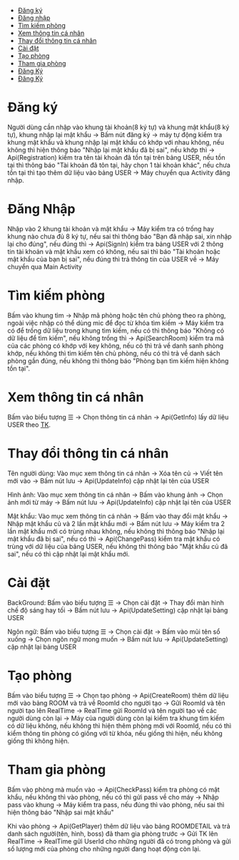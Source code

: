 <ul>
  <li><a href ="#number01">Đăng ký</a></li>
  <li><a href ="#number02">Đăng nhập</a></li>
  <li><a href ="#number03">Tìm kiếm phòng</a></li>
  <li><a href ="#number04">Xem thông tin cá nhân</a></li>
  <li><a href ="#number05">Thay đổi thông tin cá nhân</a></li>
  <li><a href ="#number06">Cài đặt</a></li>
  <li><a href ="#number07">Tạo phòng</a></li>
  <li><a href ="#number08">Tham gia phòng</a></li>
  <li><a href ="#number09">Đăng Ký</a></li>
  <li><a href ="#number10">Đăng Ký</a></li>
</ul>

<h1 id="number01"> Đăng ký </h1>

Người dùng cần nhập vào khung tài khoản(8 ký tự) và khung mật khẩu(8 ký tự), khung nhập lại mật khẩu -> Bấm nút đăng ký -> máy tự động kiểm tra khung mật khẩu và khung nhập lại mật khẩu có khớp với nhau không, nếu không thì hiện thông báo "Nhập lại mật khẩu đã bị sai", nếu khớp thì -> Api(Registration) kiểm tra tên tài khoản đã tồn tại trên bảng USER, nếu tồn tại thì thông báo "Tài khoản đã tôn tại, hãy chọn 1 tài khoản khác", nếu chưa tồn tại thì tạo thêm dữ liệu vào bảng USER -> Máy chuyển qua Activity đăng nhập.

<h1 id="number02"> Đăng Nhập </h1>

Nhập vào 2 khung tài khoản và mật khẩu -> Máy kiểm tra có trống hay khung nào chưa đủ 8 ký tự, nếu sai thì thông báo "Bạn đã nhập sai, xin nhập lại cho đúng", nếu đúng thì -> Api(SignIn) kiểm tra bảng USER với 2 thông tin tài khoản và mật khẩu xem có không, nếu sai thì báo "Tài khoản hoặc mật khẩu của bạn bị sai", nếu đúng thì trả thông tin của USER về -> Máy chuyển qua Main Activity

<h1 id="number03"> Tìm kiếm phòng </h1>

Bấm vào khung tìm -> Nhập mã phòng hoặc tên chủ phòng theo ra phòng, ngoài việc nhập có thể dùng mic để đọc từ khóa tìm kiếm -> Máy kiểm tra có để trống dữ liệu trong khung tìm kiếm, nếu có thì thông báo "Không có dữ liệu để tìm kiếm", nếu không trống thì -> Api(SearchRoom) kiểm tra mã của các phòng có khớp với key không, nếu có thì trả về danh sanh phòng khớp, nếu không thì tìm kiếm tên chủ phòng, nếu có thì trả về danh sách phòng gần đúng, nếu không thì thông báo "Phòng bạn tìm kiếm hiện không tồn tại".

<h1 id="number04"> Xem thông tin cá nhân </h1>

Bấm vào biểu tượng ☰ -> Chọn thông tin cá nhân -> Api(GetInfo) lấy dữ liệu USER theo <u>TK</u>.

<h1 id="number05"> Thay đổi thông tin cá nhân </h1>

Tên người dùng: Vào mục xem thông tin cá nhân -> Xóa tên củ -> Viết tên mới vào -> Bấm nút lưu -> Api(UpdateInfo) cập nhật lại tên của USER

Hình ảnh: Vào mục xem thông tin cá nhân -> Bấm vào khung ảnh -> Chọn ảnh mới từ máy -> Bấm nút lưu -> Api(UpdateInfo) cập nhật lại tên của USER

Mật khẩu: Vào mục xem thông tin cá nhân -> Bấm vào thay đổi mật khẩu -> Nhập mật khẩu củ và 2 lần mật khẩu mới -> Bấm nút lưu -> Máy kiểm tra 2 lần mật khẩu mới có trùng nhau không, nếu không thì thông báo "Nhập lại mật khẩu đã bị sai", nếu có thì -> Api(ChangePass) kiểm tra mật khẩu có trùng với dữ liệu của bảng USER, nếu không thì thông báo "Mật khẩu củ đã sai", nếu có thì cập nhật lại mật khẩu mới.

<h1 id="number06"> Cài đặt </h1>

BackGround: Bấm vào biểu tượng ☰ -> Chọn cài đặt -> Thay đổi màn hình chế độ sáng hay tối -> Bấm nút lưu -> Api(UpdateSetting) cập nhật lại bảng USER

Ngôn ngữ: Bấm vào biểu tượng ☰ -> Chọn cài đặt -> Bấm vào mũi tên sổ xuống -> Chọn ngôn ngữ mong muốn -> Bấm nút lưu -> Api(UpdateSetting) cập nhật lại bảng USER

<h1 id="number07"> Tạo phòng </h1>

Bấm vào biểu tượng ☰ -> Chọn tạo phòng -> Api(CreateRoom) thêm dữ liệu mới vào bảng ROOM và trả về RoomId cho người tạo -> Gữi RoomId và tên người tạo lên RealTime -> RealTime gửi RoomId và tên người tạo về các người dùng còn lại -> Máy của người dùng còn lại kiểm tra khung tìm kiếm có dữ liệu không, nếu không thì hiện thêm phòng mới với RoomId, nếu có thì kiểm thông tin phòng có giống với từ khóa, nếu giống thì hiện, nếu không giống thì không hiện.

<h1 id="number08"> Tham gia phòng </h1>

Bấm vào phòng mà muốn vào -> Api(CheckPass) kiểm tra phòng có mật khẩu, nếu không thì vào phòng, nếu có thì gửi pass về cho máy -> Nhập pass vào khung -> Máy kiểm tra pass, nếu đúng thì vào phòng, nếu sai thì hiện thông báo "Nhập sai mật khẩu"

Khi vào phòng -> Api(GetPlayer) thêm dữ liệu vào bảng ROOMDETAIL và trả danh sách người(tên, hình, boss) đã tham gia phòng trước -> Gửi TK lên RealTime -> RealTime gửi UserId cho những người đã có trong phòng và gửi số lượng mới của phòng cho những người đang hoạt động còn lại.
